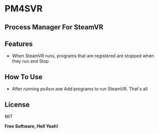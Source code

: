 # PM4SVR
## Process Manager For SteamVR


## Features

- When SteamVR runs, programs that are registered are stopped when they run and Stop

## How To Use
- After running ps4svr.exe Add programs to run SteamVR. That's all

## License

MIT

**Free Software, Hell Yeah!**
